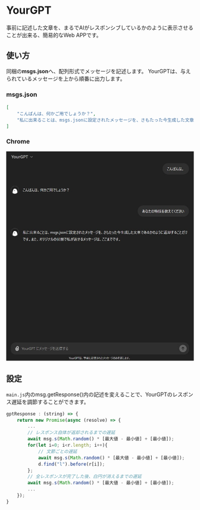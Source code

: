 # YourGPT
事前に記述した文章を、まるでAIがレスポンシブしているかのように表示させることが出来る、簡易的なWeb APPです。
## 使い方
同梱の**msgs.json**へ、配列形式でメッセージを記述します。
YourGPTは、与えられているメッセージを上から順番に出力します。
### msgs.json
```json
[
	"こんばんは、何かご用でしょうか？",
	"私に出来ることは、msgs.jsonに設定されたメッセージを、さもたった今生成した文章であるかのように返却することだけです。また、オリジナルの状態で私が返せるメッセージは、ここまでです。"
]
```
### Chrome
![YourGPT Preview](https://raw.githubusercontent.com/bbshin817/YourGPT/main/screen.jpg)
## 設定
`main.js`内のmsg.getResponse()内の記述を変えることで、YourGPTのレスポンス遅延を調節することができます。
```javascript
gptResponse : (string) => {
	return new Promise(async (resolve) => {
		...
		// レスポンス自体が返却されるまでの遅延
		await msg.s(Math.random() * [最大値 - 最小値] + [最小値]);
		for(let i=0; i<r.length; i++){
			// 文節ごとの遅延
			await msg.s(Math.random() * [最大値 - 最小値] + [最小値]);
			d.find("l").before(r[i]);
		};
		// 全レスポンスが完了した後、白円が消えるまでの遅延
		await msg.s(Math.random() * [最大値 - 最小値] + [最小値]);
		...
	});
}
```